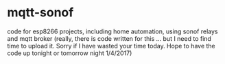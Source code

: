 # mqtt-sonof
code for esp8266 projects, including home automation, using sonof relays and mqtt broker
(really, there is code written for this ... but I need to find time to upload it. Sorry if I have wasted your time today. Hope to have the code up tonight or tomorrow night 1/4/2017)
